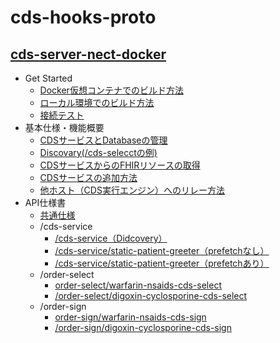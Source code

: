 # cds-hooks-proto
<!-- Written by Msis(Akiyama) -->
## [cds-server-nect-docker](./cds-server-next-docker/README.md)
- Get Started
	- [Docker仮想コンテナでのビルド方法](./cds-server-next-docker/docs/build_docker.md)
	- [ローカル環境でのビルド方法](./cds-server-next-docker/docs/build_localhost.md)
	- [接続テスト](./docs/build_test.md)
- 基本仕様・機能概要
	- [CDSサービスとDatabaseの管理](./cds-server-next-docker/docs/extention01.md)
	- [Discovary(/cds-selecctの例)](./cds-server-next-docker/docs/extention02.md)
	- [CDSサービスからのFHIRリソースの取得](./docs/extention03.md)
	- [CDSサービスの追加方法](./cds-server-next-docker/docs/extention04.md)
	- [他ホスト（CDS実行エンジン）へのリレー方法](./cds-server-next-docker/docs/extention05.md)
- API仕様書
	- [共通仕様](./cds-server-next-docker/docs/api_000.md)
	- /cds-service
		- [/cds-service（Didcovery）](./cds-server-next-docker/docs/api_001.md)
		- [/cds-service/static-patient-greeter（prefetchなし）](./cds-server-next-docker/docs/api_002.md)
		- [/cds-service/static-patient-greeter（prefetchあり）](./cds-server-next-docker/docs/api_003.md)
	- /order-select
		- [order-select/warfarin-nsaids-cds-select](./cds-server-next-docker/docs/api_004.md)
		- [/order-select/digoxin-cyclosporine-cds-select](./cds-server-next-docker/docs/api_005.md)
	- /order-sign
		- [order-sign/warfarin-nsaids-cds-sign](./cds-server-next-docker/docs/api_005.md)
		- [/order-sign/digoxin-cyclosporine-cds-sign](./cds-server-next-docker/docs/api_006.md)

